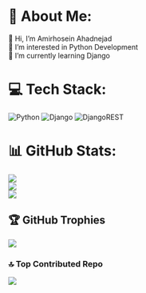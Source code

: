# 💫 About Me:
👋 Hi, I’m Amirhosein Ahadnejad<br>👀 I’m interested in Python Development<br>🌱 I’m currently learning Django<br>


# 💻 Tech Stack:
![Python](https://img.shields.io/badge/python-3670A0?style=for-the-badge&logo=python&logoColor=ffdd54) ![Django](https://img.shields.io/badge/django-%23092E20.svg?style=for-the-badge&logo=django&logoColor=white) ![DjangoREST](https://img.shields.io/badge/DJANGO-REST-ff1709?style=for-the-badge&logo=django&logoColor=white&color=ff1709&labelColor=gray) 
# 📊 GitHub Stats:
![](https://github-readme-stats.vercel.app/api?username=amahadnejad&theme=dark&hide_border=false&include_all_commits=false&count_private=false)<br/>
![](https://github-readme-streak-stats.herokuapp.com/?user=amahadnejad&theme=dark&hide_border=false)<br/>
![](https://github-readme-stats.vercel.app/api/top-langs/?username=amahadnejad&theme=dark&hide_border=false&include_all_commits=false&count_private=false&layout=compact)

## 🏆 GitHub Trophies
![](https://github-profile-trophy.vercel.app/?username=amahadnejad&theme=dracula&no-frame=false&no-bg=true&margin-w=4)

### 🔝 Top Contributed Repo
![](https://github-contributor-stats.vercel.app/api?username=amahadnejad&limit=5&theme=darcula&combine_all_yearly_contributions=true)

<!-- Proudly created with GPRM ( https://gprm.itsvg.in ) -->
